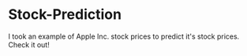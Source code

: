 # Stock-Prediction
I took an example of Apple Inc. stock prices to predict it's stock prices. Check it out!
